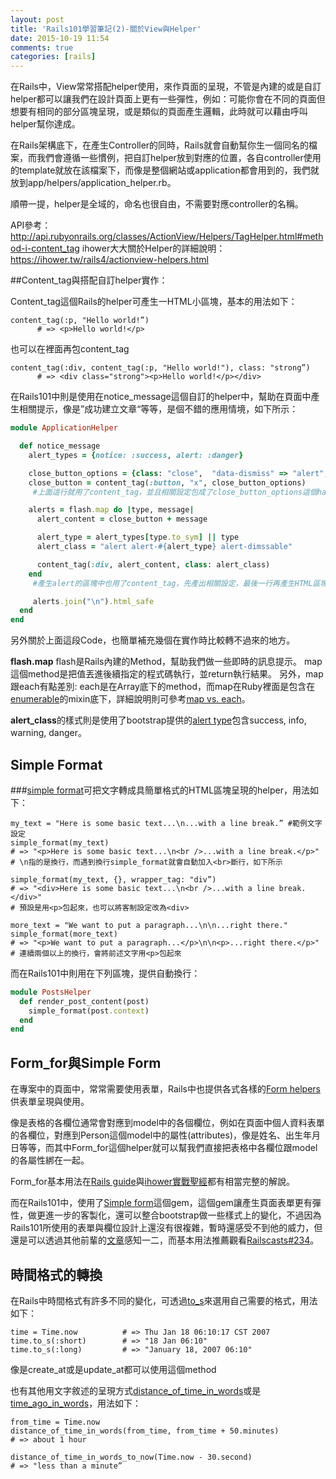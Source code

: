 ```yaml
---
layout: post
title: 'Rails101學習筆記(2)-關於View與Helper'
date: 2015-10-19 11:54
comments: true
categories: [rails]
---
```

在Rails中，View常常搭配helper使用，來作頁面的呈現，不管是內建的或是自訂helper都可以讓我們在設計頁面上更有一些彈性，例如：可能你會在不同的頁面但想要有相同的部分區塊呈現，或是類似的頁面產生邏輯，此時就可以藉由呼叫helper幫你達成。

在Rails架構底下，在產生Controller的同時，Rails就會自動幫你生一個同名的檔案，而我們會遵循一些慣例，把自訂helper放到對應的位置，各自controller使用的template就放在該檔案下，而像是整個網站或application都會用到的，我們就放到app/helpers/application_helper.rb。

順帶一提，helper是全域的，命名也很自由，不需要對應controller的名稱。

API參考：
http://api.rubyonrails.org/classes/ActionView/Helpers/TagHelper.html#method-i-content_tag
ihower大大關於Helper的詳細說明：
https://ihower.tw/rails4/actionview-helpers.html

##Content_tag與搭配自訂helper實作：

Content_tag這個Rails的helper可產生一HTML小區塊，基本的用法如下：
```
content_tag(:p, "Hello world!”)
      # => <p>Hello world!</p>
```
也可以在裡面再包content_tag
```
content_tag(:div, content_tag(:p, "Hello world!"), class: "strong”)
      # => <div class="strong"><p>Hello world!</p></div>
```
在Rails101中則是使用在notice_message這個自訂的helper中，幫助在頁面中產生相關提示，像是”成功建立文章“等等，是個不錯的應用情境，如下所示：

``` ruby application_helper.rb
module ApplicationHelper

  def notice_message
    alert_types = {notice: :success, alert: :danger}

    close_button_options = {class: "close",  "data-dismiss" => "alert", "aria-hidden" => true}
    close_button = content_tag(:button, "x", close_button_options)
     #上面這行就用了content_tag，並且相關設定包成了close_button_options這個hash，一來方便調整，二來也增加易讀性。

    alerts = flash.map do |type, message|
      alert_content = close_button + message

      alert_type = alert_types[type.to_sym] || type
      alert_class = "alert alert-#{alert_type} alert-dimssable"

      content_tag(:div, alert_content, class: alert_class)
    end
     #產生alert的區塊中也用了content_tag，先產出相關設定，最後一行再產生HTML區塊。

     alerts.join("\n").html_safe
  end
end
```

另外關於上面這段Code，也簡單補充幾個在實作時比較轉不過來的地方。

**flash.map**
flash是Rails內建的Method，幫助我們做一些即時的訊息提示。
map這個method是把值丟進後續指定的程式碼執行，並return執行結果。
另外，map跟each有點差別:
each是在Array底下的method，而map在Ruby裡面是包含在[enumerable](http://ruby-doc.org/core-2.2.3/Enumerable.html#method-i-map)的mixin底下，詳細說明則可參考[map vs. each](http://learn.onemonth.com/ruby-tutorial-map-vs-each)。

**alert_class**的樣式則是使用了bootstrap提供的[alert type](http://getbootstrap.com/components/#alerts)包含success, info, warning, danger。

## Simple Format
###[simple format](http://api.rubyonrails.org/classes/ActionView/Helpers/TextHelper.html#method-i-simple_format)可把文字轉成具簡單格式的HTML區塊呈現的helper，用法如下：


```
my_text = "Here is some basic text...\n...with a line break.” #範例文字設定
simple_format(my_text)
# => "<p>Here is some basic text...\n<br />...with a line break.</p>"
# \n指的是換行，而遇到換行simple_format就會自動加入<br>斷行，如下所示
```
```
simple_format(my_text, {}, wrapper_tag: "div”)
# => "<div>Here is some basic text...\n<br />...with a line break.</div>"
# 預設是用<p>包起來，也可以將客制設定改為<div>
```
```
more_text = "We want to put a paragraph...\n\n...right there."
simple_format(more_text)
# => "<p>We want to put a paragraph...</p>\n\n<p>...right there.</p>"
# 連續兩個以上的換行，會將前述文字用<p>包起來
```

而在Rails101中則用在下列區塊，提供自動換行：
``` ruby posts_helper.rb
module PostsHelper
  def render_post_content(post)
    simple_format(post.context)
  end
end
```

## Form_for與Simple Form
在專案中的頁面中，常常需要使用表單，Rails中也提供各式各樣的[Form helpers](http://guides.rubyonrails.org/form_helpers.html)供表單呈現與使用。

像是表格的各欄位通常會對應到model中的各個欄位，例如在頁面中個人資料表單的各欄位，對應到Person這個model中的屬性(attributes)，像是姓名、出生年月日等等，而其中Form_for這個helper就可以幫我們直接把表格中各欄位跟model的各屬性綁在一起。

Form_for基本用法在[Rails guide](http://guides.rubyonrails.org/form_helpers.html#binding-a-form-to-an-object)與[ihower實戰聖經](https://ihower.tw/rails4/actionview-helpers.html#section-2)都有相當完整的解說。

而在Rails101中，使用了[Simple form](https://github.com/plataformatec/simple_form)這個gem，這個gem讓產生頁面表單更有彈性，做更進一步的客製化，還可以整合bootstrap做一些樣式上的變化，不過因為Rails101所使用的表單與欄位設計上還沒有很複雜，暫時還感受不到他的威力，但還是可以透過其他前輩的[文章](http://blog.xdite.net/posts/2011/11/10/simple-form-your-form-framework)感知一二，而基本用法推薦觀看[Railscasts#234](https://www.youtube.com/watch?v=o0eVqNbapb0)。

## 時間格式的轉換
在Rails中時間格式有許多不同的變化，可透過[to_s](http://api.rubyonrails.org/classes/Time.html#method-i-to_formatted_s)來選用自己需要的格式，用法如下：
```
time = Time.now          # => Thu Jan 18 06:10:17 CST 2007
time.to_s(:short)        # => "18 Jan 06:10"
time.to_s(:long)         # => "January 18, 2007 06:10"
```
像是create_at或是update_at都可以使用這個method

也有其他用文字敘述的呈現方式[distance_of_time_in_words](http://api.rubyonrails.org/classes/ActionView/Helpers/DateHelper.html#method-i-distance_of_time_in_words)或是[time_ago_in_words](http://api.rubyonrails.org/classes/ActionView/Helpers/DateHelper.html#method-i-time_ago_in_words)，用法如下：
```
from_time = Time.now
distance_of_time_in_words(from_time, from_time + 50.minutes)
# => about 1 hour
```
```
distance_of_time_in_words_to_now(Time.now - 30.second)
# => "less than a minute”
```